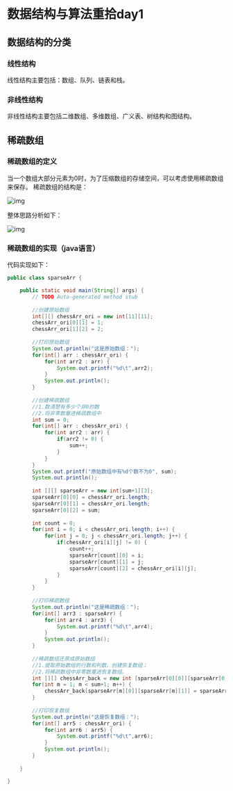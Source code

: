 # 数据结构与算法重拾day1

## 数据结构的分类

### 线性结构

线性结构主要包括：数组、队列、链表和栈。

### 非线性结构

非线性结构主要包括二维数组、多维数组、广义表、树结构和图结构。

## 稀疏数组

### 稀疏数组的定义

当一个数组大部分元素为0时，为了压缩数组的存储空间，可以考虑使用稀疏数组来保存。
稀疏数组的结构是：

![img](https://gitee.com/Curryforthreeeeee30/HexoPicture/raw/master/img/%E7%A8%80%E7%96%8F%E6%95%B0%E7%BB%84%E7%9A%84%E7%BB%93%E6%9E%84.png)

整体思路分析如下：

![img](https://gitee.com/Curryforthreeeeee30/HexoPicture/raw/master/img/%E6%95%B4%E4%BD%93%E6%80%9D%E8%B7%AF%E5%88%86%E6%9E%90.png)

### 稀疏数组的实现（java语言）

代码实现如下：

```java
public class sparseArr {

	public static void main(String[] args) {
		// TODO Auto-generated method stub
		
		//创建原始数组
		int[][] chessArr_ori = new int[11][11];
		chessArr_ori[0][1] = 1;
		chessArr_ori[1][2] = 2;
		
		//打印原始数组
		System.out.println("这是原始数组：");
		for(int[] arr : chessArr_ori) {
			for(int arr2 : arr) {
				System.out.printf("%d\t",arr2);
			}
			System.out.println();
		}
		
		//创建稀疏数组
		//1.数清楚有多少个非0的数
		//2.将非零数塞进稀疏数组中
		int sum = 0;
		for(int[] arr : chessArr_ori) {
			for(int arr2 : arr) {
				if(arr2 != 0) {
					sum++;
				}
			}
		}
		System.out.printf("原始数组中有%d个数不为0", sum);
		System.out.println();
		
		int [][] sparseArr = new int[sum+1][3];
		sparseArr[0][0] = chessArr_ori.length;
		sparseArr[0][1] = chessArr_ori.length;
		sparseArr[0][2] = sum;
		
		int count = 0;
		for(int i = 0; i < chessArr_ori.length; i++) {
			for(int j = 0; j < chessArr_ori.length; j++) {
				if(chessArr_ori[i][j] != 0) {
					count++;
					sparseArr[count][0] = i;
					sparseArr[count][1] = j;
					sparseArr[count][2] = chessArr_ori[i][j];
				}
			}
		}
		
		//打印稀疏数组
		System.out.println("这是稀疏数组：");
		for(int[] arr3 : sparseArr) {
			for(int arr4 : arr3) {
				System.out.printf("%d\t",arr4);
			}
			System.out.println();
		}
		
		//稀疏数组还原成原始数组
		//1.提取原始数组的行数和列数，创建恢复数组；
		//2.将稀疏数组中非零数塞进恢复数组。
		int [][] chessArr_back = new int [sparseArr[0][0]][sparseArr[0][1]];
		for(int m = 1; m < sum+1; m++) {
			chessArr_back[sparseArr[m][0]][sparseArr[m][1]] = sparseArr[m][2];		
		}
		
		//打印恢复数组
		System.out.println("这是恢复数组：");
		for(int[] arr5 : chessArr_ori) {
			for(int arr6 : arr5) {
				System.out.printf("%d\t",arr6);
			}
			System.out.println();
		}
			
	}

}
```